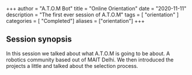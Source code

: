 +++ 
author = "A.T.O.M Bot" 
title = "Online Orientation" 
date = "2020-11-11" 
description = "The first ever session of A.T.O.M" 
tags = [ "orientation" ] 
categories = [ "Completed"] 
aliases = ["orientation"]
+++

## Session synopsis

In this session we talked about what A.T.O.M is going to be about. A robotics community based out of MAIT Delhi. We then introduced the projects a little and talked about the selection process.

